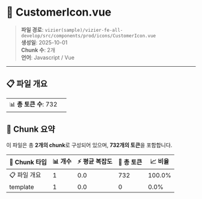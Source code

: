 # 📄 CustomerIcon.vue

> **파일 경로**: `vizier(sample)/vizier-fe-all-develop/src/components/prod/icons/CustomerIcon.vue`  
> **생성일**: 2025-10-01  
> **Chunk 수**: 2개  
> **언어**: Javascript / Vue
---


## 📋 파일 개요

| | |
|--|--|
| 📊 **총 토큰 수**: 732 |  |






## 🧩 Chunk 요약

이 파일은 총 **2개의 chunk**로 구성되어 있으며, **732개의 토큰**을 포함합니다.

| 🧩 Chunk 타입 | 📊 개수 | ⚡ 평균 복잡도 | 📝 총 토큰 | 📈 비율 |
|---------------|--------|-------------|----------|--------|
| 📋 파일 개요 | 1 | 0.0 | 732 | 100.0% |
| template | 1 | 0.0 | 0 | 0.0% |

